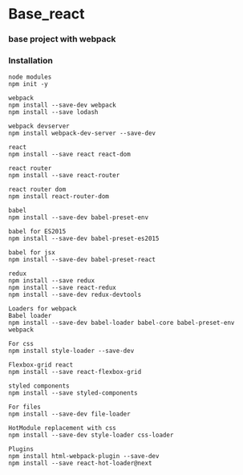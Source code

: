 # Base_react

### base project with webpack


### Installation 
```
node modules
npm init -y
```
```
webpack
npm install --save-dev webpack
npm install --save lodash
```
```
webpack devserver
npm install webpack-dev-server --save-dev
```
```
react
npm install --save react react-dom
```
```
react router
npm install --save react-router
```
```
react router dom
npm install react-router-dom
```
```
babel
npm install --save-dev babel-preset-env
```
```
babel for ES2015
npm install --save-dev babel-preset-es2015
```
```
babel for jsx
npm install --save-dev babel-preset-react
```
```
redux
npm install --save redux
npm install --save react-redux
npm install --save-dev redux-devtools
```
```
Loaders for webpack
Babel loader
npm install --save-dev babel-loader babel-core babel-preset-env webpack
```
```
For css
npm install style-loader --save-dev
```
```
Flexbox-grid react
npm install --save react-flexbox-grid
```
```
styled components
npm install --save styled-components
```
```
For files
npm install --save-dev file-loader
```
```
HotModule replacement with css
npm install --save-dev style-loader css-loader
```
```
Plugins
npm install html-webpack-plugin --save-dev
npm install --save react-hot-loader@next
```